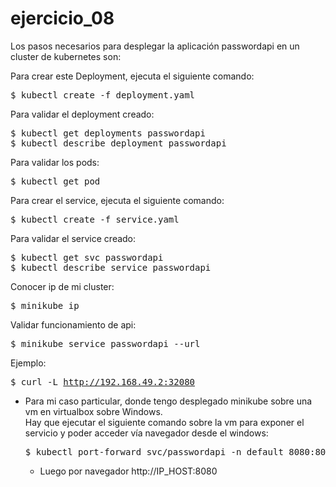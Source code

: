 # ejercicio_08

Los pasos necesarios para desplegar la aplicación passwordapi en un cluster de kubernetes son:

Para crear este Deployment, ejecuta el siguiente comando:
 <pre>$ kubectl create -f deployment.yaml</pre>
   
Para validar el deployment creado:
 <pre>$ kubectl get deployments passwordapi
$ kubectl describe deployment passwordapi</pre>

Para validar los pods:
 <pre>$ kubectl get pod</pre>

Para crear el service, ejecuta el siguiente comando:
 <pre>$ kubectl create -f service.yaml</pre>

Para validar el service creado:
 <pre>$ kubectl get svc passwordapi
$ kubectl describe service passwordapi</pre>
 
Conocer ip de mi cluster: 
 <pre>$ minikube ip</pre>
 
Validar funcionamiento de api:
<pre>$ minikube service passwordapi --url</pre>
Ejemplo: <pre>$ curl -L http://192.168.49.2:32080</pre>
- Para mi caso particular, donde tengo desplegado minikube sobre una vm en virtualbox sobre Windows.  
  Hay que ejecutar el siguiente comando sobre la vm para exponer el servicio y poder acceder vía navegador desde el windows:
   <pre>$ kubectl port-forward svc/passwordapi -n default 8080:8080 --address='0.0.0.0'</pre>
   - Luego por navegador http://IP_HOST:8080
